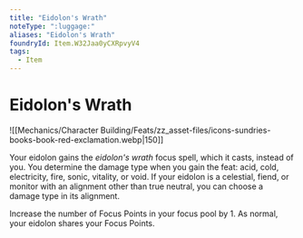 ```yaml
---
title: "Eidolon's Wrath"
noteType: ":luggage:"
aliases: "Eidolon's Wrath"
foundryId: Item.W32Jaa0yCXRpvyV4
tags:
  - Item
---
```


# Eidolon's Wrath
![[Mechanics/Character Building/Feats/zz_asset-files/icons-sundries-books-book-red-exclamation.webp|150]]

Your eidolon gains the _eidolon's wrath_ focus spell, which it casts, instead of you. You determine the damage type when you gain the feat: acid, cold, electricity, fire, sonic, vitality, or void. If your eidolon is a celestial, fiend, or monitor with an alignment other than true neutral, you can choose a damage type in its alignment.

Increase the number of Focus Points in your focus pool by 1. As normal, your eidolon shares your Focus Points.
